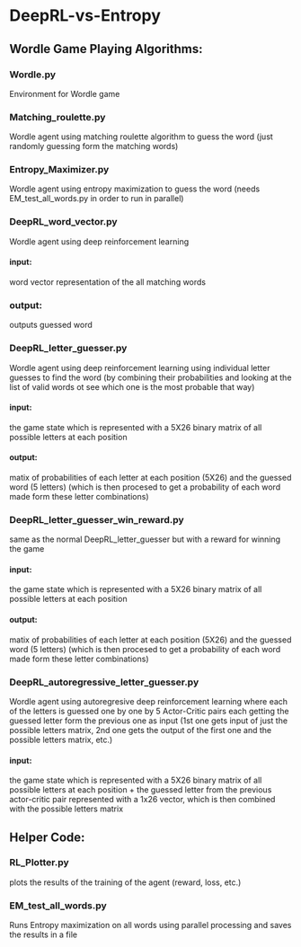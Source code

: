 # DeepRL-vs-Entropy

## Wordle Game Playing Algorithms:
### Wordle.py 
Environment for Wordle game

### Matching_roulette.py
Wordle agent using matching roulette algorithm to guess the word (just randomly guessing form the matching words)

### Entropy_Maximizer.py
Wordle agent using entropy maximization to guess the word
(needs EM_test_all_words.py in order to run in parallel)


### DeepRL_word_vector.py 
Wordle agent using deep reinforcement learning

#### input:
word vector representation of the all matching words

### output:
outputs guessed word


### DeepRL_letter_guesser.py
Wordle agent using deep reinforcement learning using individual letter guesses to find the word (by combining their probabilities and looking at the list of valid words ot see which one is the most probable that way)

#### input: 
the game state which is represented with a 5X26 binary matrix of all possible letters at each position
#### output: 
matix of probabilities of each letter at each position (5X26) and the guessed word (5 letters)
(which is then procesed to get a probability of each word made form these letter combinations)

### DeepRL_letter_guesser_win_reward.py 
same as the normal DeepRL_letter_guesser but with a reward for winning the game

#### input: 
the game state which is represented with a 5X26 binary matrix of all possible letters at each position
#### output: 
matix of probabilities of each letter at each position (5X26) and the guessed word (5 letters)
(which is then procesed to get a probability of each word made form these letter combinations)

### DeepRL_autoregressive_letter_guesser.py 
Wordle agent using autoregresive deep reinforcement learning where each of the letters is guessed one by one by 5 Actor-Critic pairs each getting the guessed letter form the previous one as input (1st one gets input of just the possible letters matrix, 2nd one gets the output of the first one and the possible letters matrix, etc.)

#### input: 
the game state which is represented with a 5X26 binary matrix of all possible letters at each position +
the guessed letter from the previous actor-critic pair represented with a 1x26 vector, which is then combined with the possible letters matrix

## Helper Code:
### RL_Plotter.py
plots the results of the training of the agent (reward, loss, etc.)

### EM_test_all_words.py
Runs Entropy maximization on all words using parallel processing and saves the results in a file 